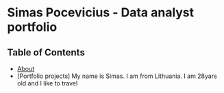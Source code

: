 # Simas Pocevicius - Data analyst portfolio
## Table of Contents
- [About](https://github.com/SimasPo/Hello-world/blob/main/README.md#about)
- [Portfolio projects]
My name is Simas. I am from Lithuania. I am 28yars old and I like to travel
